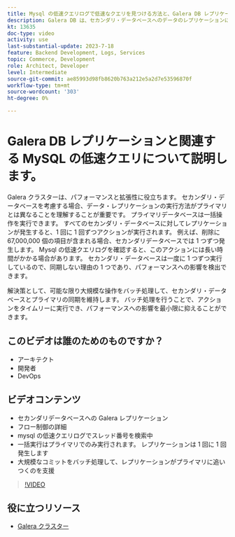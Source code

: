 ```yaml
---
title: Mysql の低速クエリログで低速なクエリを見つける方法と、Galera DB レプリケーション設計方法が原因の可能性がある理由を説明します。
description: Galera DB は、セカンダリ・データベースへのデータのレプリケーションに、プライマリ・データベースよりも時間がかかる設計方法を備えています。 これらのイベントを mysql の遅いクエリログで見つける方法、および遅いクエリログにエントリが表示される理由、おそらく将来それらを防ぐ方法について説明します。
kt: 13635
doc-type: video
activity: use
last-substantial-update: 2023-7-18
feature: Backend Development, Logs, Services
topic: Commerce, Development
role: Architect, Developer
level: Intermediate
source-git-commit: ae85993d98fb8620b763a212e5a2d7e53596870f
workflow-type: tm+mt
source-wordcount: '303'
ht-degree: 0%

---
```


# Galera DB レプリケーションと関連する MySQL の低速クエリについて説明します。

Galera クラスターは、パフォーマンスと拡張性に役立ちます。 セカンダリ・データベースを考慮する場合、データ・レプリケーションの実行方法がプライマリとは異なることを理解することが重要です。 プライマリデータベースは一括操作を実行できます。 すべてのセカンダリ・データベースに対してレプリケーションが発生すると、1 回に 1 回ずつアクションが実行されます。 例えば、削除に 67,000,000 個の項目が含まれる場合、セカンダリデータベースでは 1 つずつ発生します。 Mysql の低速クエリログを確認すると、このアクションには長い時間がかかる場合があります。 セカンダリ・データベースは一度に 1 つずつ実行しているので、同期しない理由の 1 つであり、パフォーマンスへの影響を検出できます。

解決策として、可能な限り大規模な操作をバッチ処理して、セカンダリ・データベースとプライマリの同期を維持します。 バッチ処理を行うことで、アクションをタイムリーに実行でき、パフォーマンスへの影響を最小限に抑えることができます。

## このビデオは誰のためのものですか？

- アーキテクト
- 開発者
- DevOps

## ビデオコンテンツ

- セカンダリデータベースへの Galera レプリケーション
- フロー制御の詳細
- mysql の低速クエリログでスレッド番号を検索中
- 一括実行はプライマリでのみ実行されます。 レプリケーションは 1 回に 1 回発生します
- 大規模なコミットをバッチ処理して、レプリケーションがプライマリに追いつくのを支援

>[!VIDEO](https://video.tv.adobe.com/v/3421688?learn=on)

## 役に立つリソース

- [Galera クラスター](https://galeracluster.com/)
